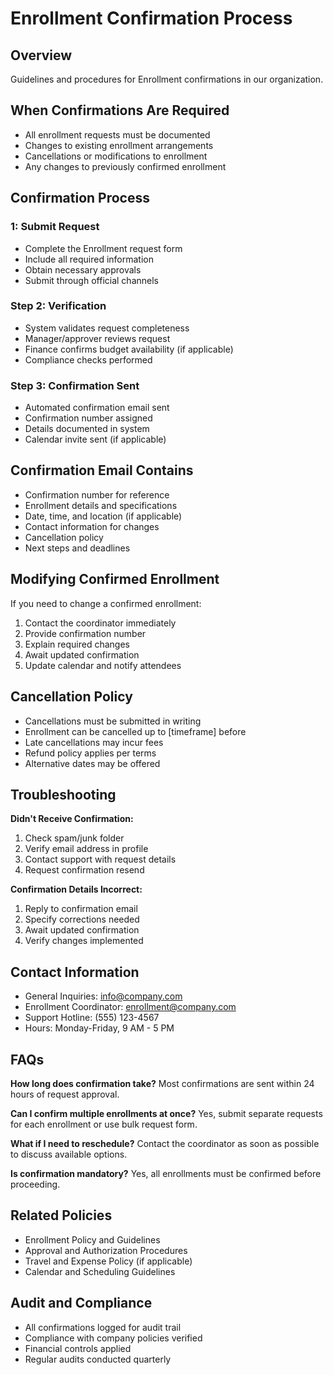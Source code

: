 # Enrollment Confirmation Process

## Overview
Guidelines and procedures for Enrollment confirmations in our organization.

## When Confirmations Are Required
- All enrollment requests must be documented
- Changes to existing enrollment arrangements
- Cancellations or modifications to enrollment
- Any changes to previously confirmed enrollment

## Confirmation Process

###  1: Submit Request
- Complete the Enrollment request form
- Include all required information
- Obtain necessary approvals
- Submit through official channels

### Step 2: Verification
- System validates request completeness
- Manager/approver reviews request
- Finance confirms budget availability (if applicable)
- Compliance checks performed

### Step 3: Confirmation Sent
- Automated confirmation email sent
- Confirmation number assigned
- Details documented in system
- Calendar invite sent (if applicable)

## Confirmation Email Contains
- Confirmation number for reference
- Enrollment details and specifications
- Date, time, and location (if applicable)
- Contact information for changes
- Cancellation policy
- Next steps and deadlines

## Modifying Confirmed Enrollment
If you need to change a confirmed enrollment:
1. Contact the coordinator immediately
2. Provide confirmation number
3. Explain required changes
4. Await updated confirmation
5. Update calendar and notify attendees

## Cancellation Policy
- Cancellations must be submitted in writing
- Enrollment can be cancelled up to [timeframe] before
- Late cancellations may incur fees
- Refund policy applies per terms
- Alternative dates may be offered

## Troubleshooting

**Didn't Receive Confirmation:**
1. Check spam/junk folder
2. Verify email address in profile
3. Contact support with request details
4. Request confirmation resend

**Confirmation Details Incorrect:**
1. Reply to confirmation email
2. Specify corrections needed
3. Await updated confirmation
4. Verify changes implemented

## Contact Information
- General Inquiries: info@company.com
- Enrollment Coordinator: enrollment@company.com
- Support Hotline: (555) 123-4567
- Hours: Monday-Friday, 9 AM - 5 PM

## FAQs

**How long does confirmation take?**
Most confirmations are sent within 24 hours of request approval.

**Can I confirm multiple enrollments at once?**
Yes, submit separate requests for each enrollment or use bulk request form.

**What if I need to reschedule?**
Contact the coordinator as soon as possible to discuss available options.

**Is confirmation mandatory?**
Yes, all enrollments must be confirmed before proceeding.

## Related Policies
- Enrollment Policy and Guidelines
- Approval and Authorization Procedures
- Travel and Expense Policy (if applicable)
- Calendar and Scheduling Guidelines

## Audit and Compliance
- All confirmations logged for audit trail
- Compliance with company policies verified
- Financial controls applied
- Regular audits conducted quarterly

